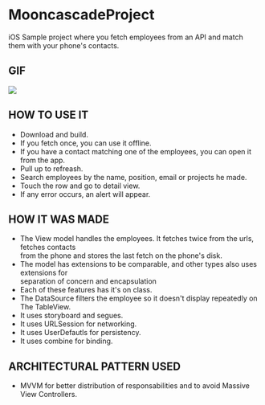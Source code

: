 # MooncascadeProject

iOS Sample project where you fetch employees from an API and match them with your phone's contacts.

## GIF
![](https://media.giphy.com/media/rRrkSOU6Ixgqw0U721/giphy.gif)

## HOW TO USE IT
  - Download and build.
  - If you fetch once, you can use it offline.
  - If you have a contact matching one of the employees, you can open it from the app.
  - Pull up to refreash.
  - Search employees by the name, position, email or projects he made.
  - Touch the row and go to detail view.
  - If any error occurs, an alert will appear.

## HOW IT WAS MADE
  - The View model handles the employees. It fetches twice from the urls, fetches contacts<br/>
    from the phone and stores the last fetch on the phone's disk.
  - The model has extensions to be comparable, and other types also uses extensions for<br/>
    separation of concern and encapsulation
  - Each of these features has it's on class.
  - The DataSource filters the employee so it doesn't display repeatedly on The TableView.
  - It uses storyboard and segues.
  - It uses URLSession for networking.
  - It uses UserDefautls for persistency.
  - It uses combine for binding.

## ARCHITECTURAL PATTERN USED
  - MVVM for better distribution of responsabilities and to avoid Massive View Controllers.
